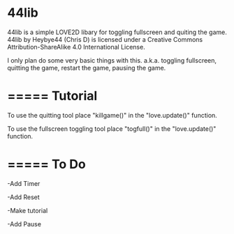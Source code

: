 44lib
=====

44lib is a simple LOVE2D libary for toggling fullscreen and quiting the game.
44lib by Heybye44 (Chris D) is licensed under a Creative Commons Attribution-ShareAlike 4.0 International License.

I only plan do some very basic things with this. a.k.a. toggling fullscreen, quitting the game, restart the game, pausing the game.

=====
Tutorial
=====
To use the quitting tool place "killgame()" in the "love.update()" function.

To use the fullscreen toggling tool place "togfull()" in the "love.update()" function.


=====
To Do
=====
-Add Timer 

-Add Reset 

-Make tutorial 

-Add Pause 
